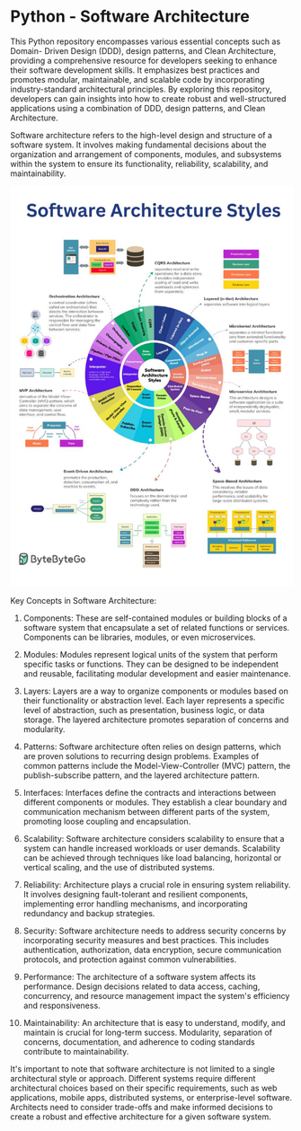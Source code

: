 # Python - Software Architecture

This Python repository encompasses various essential concepts such as Domain-
Driven Design (DDD), design patterns, and Clean Architecture, providing a 
comprehensive resource for developers seeking to enhance their software 
development skills. It emphasizes best practices and promotes modular, 
maintainable, and scalable code by incorporating industry-standard 
architectural principles. By exploring this repository, developers can gain 
insights into how to create robust and well-structured applications using a 
combination of DDD, design patterns, and Clean Architecture.

Software architecture refers to the high-level design and structure of a 
software system. It involves making fundamental decisions about the 
organization and arrangement of components, modules, and subsystems within 
the system to ensure its functionality, reliability, scalability, and 
maintainability. 

![](./docs/imgs/soft-arch.jpeg)

Key Concepts in Software Architecture: 

1. Components: These are self-contained modules or building blocks of a 
software system that encapsulate a set of related functions or services. 
Components can be libraries, modules, or even microservices. 

2. Modules: Modules represent logical units of the system that perform 
specific tasks or functions. They can be designed to be independent and 
reusable, facilitating modular development and easier maintenance. 

3. Layers: Layers are a way to organize components or modules based on their 
functionality or abstraction level. Each layer represents a specific level of 
abstraction, such as presentation, business logic, or data storage. The 
layered architecture promotes separation of concerns and modularity. 

4. Patterns: Software architecture often relies on design patterns, which are 
proven solutions to recurring design problems. Examples of common patterns 
include the Model-View-Controller (MVC) pattern, the publish-subscribe 
pattern, and the layered architecture pattern. 

5. Interfaces: Interfaces define the contracts and interactions between 
different components or modules. They establish a clear boundary and 
communication mechanism between different parts of the system, promoting 
loose coupling and encapsulation. 

6. Scalability: Software architecture considers scalability to ensure that a 
system can handle increased workloads or user demands. Scalability can be 
achieved through techniques like load balancing, horizontal or vertical 
scaling, and the use of distributed systems. 

7. Reliability: Architecture plays a crucial role in ensuring system 
reliability. It involves designing fault-tolerant and resilient components, 
implementing error handling mechanisms, and incorporating redundancy and 
backup strategies. 

8. Security: Software architecture needs to address security concerns by 
incorporating security measures and best practices. This includes 
authentication, authorization, data encryption, secure communication 
protocols, and protection against common vulnerabilities. 

9. Performance: The architecture of a software system affects its 
performance. Design decisions related to data access, caching, concurrency, 
and resource management impact the system's efficiency and responsiveness. 

10. Maintainability: An architecture that is easy to understand, modify, and 
maintain is crucial for long-term success. Modularity, separation of 
concerns, documentation, and adherence to coding standards contribute to 
maintainability. 

It's important to note that software architecture is not limited to a single 
architectural style or approach. Different systems require different 
architectural choices based on their specific requirements, such as web 
applications, mobile apps, distributed systems, or enterprise-level software. 
Architects need to consider trade-offs and make informed decisions to create 
a robust and effective architecture for a given software system. 
